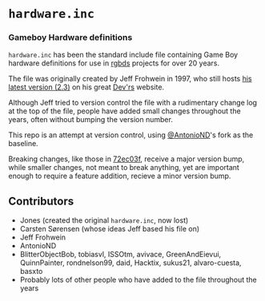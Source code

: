 # `hardware.inc`
### Gameboy Hardware definitions
`hardware.inc` has been the standard include file containing Game Boy hardware definitions for use in [rgbds](https://github.com/gbdev/rgbds) projects for over 20 years.

The file was originally created by Jeff Frohwein in 1997, who still hosts [his latest version (2.3)](http://www.devrs.com/gb/files/hardware.zip) on his great [Dev'rs](http://devrs.com) website.

Although Jeff tried to version control the file with a rudimentary change log at the top of the file, people have added small changes throughout the years, often without bumping the version number.

This repo is an attempt at version control, using [@AntonioND](http://github.com/AntonioND)'s fork as the baseline.

Breaking changes, like those in [72ec03f](https://github.com/gbdev/hardware.inc/commit/72ec03f835e72be83a1ef189a4a9eac0fbdf39e2), receive a major version bump, while smaller changes, not meant to break anything, yet are important enough to require a feature addition, recieve a minor version bump.

## Contributors

* Jones (created the original `hardware.inc`, now lost)
* Carsten Sørensen (whose ideas Jeff based his file on)
* Jeff Frohwein
* AntonioND
* BlitterObjectBob, tobiasvl, ISSOtm, avivace, GreenAndEievui, QuinnPainter, rondnelson99, daid, Hacktix, sukus21, alvaro-cuesta, basxto
* Probably lots of other people who have added to the file throughout the years
